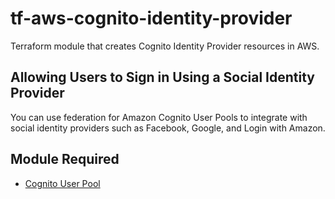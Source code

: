 # tf-aws-cognito-identity-provider

Terraform module that creates Cognito Identity Provider resources in AWS.

## Allowing Users to Sign in Using a Social Identity Provider
  You can use federation for Amazon Cognito User Pools to integrate with social identity providers such as Facebook, Google, and Login with Amazon.

## Module Required

* [Cognito User Pool](https://registry.terraform.io/modules/corpit-consulting-public/cognito-user-pool/aws/0.1.5)


